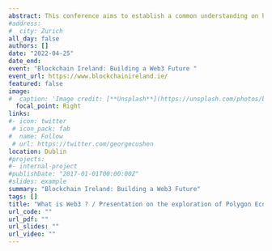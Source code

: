```yaml
---
abstract: This conference aims to establish a common understanding on how DeFi-based markets might evolve from their current state, what role central banks might have, and the potential interaction with Central Bank Digital Currencies. 
#address:
#  city: Zurich
all_day: false
authors: []
date: "2022-04-25"
date_end: 
event: "Blockchain Ireland: Building a Web3 Future "
event_url: https://www.blockchainireland.ie/
featured: false
image:
#  caption: 'Image credit: [**Unsplash**](https://unsplash.com/photos/bzdhc5b3Bxs)'
  focal_point: Right
links:
#- icon: twitter
 # icon_pack: fab
#  name: Follow
 # url: https://twitter.com/georgecushen
location: Dublin
#projects:
#- internal-project
#publishDate: "2017-01-01T00:00:00Z"
#slides: example
summary: "Blockchain Ireland: Building a Web3 Future" 
tags: []
title: "What is Web3 ? / Presentation on the exploration of Polygon Ecosystem"
url_code: ""
url_pdf: ""
url_slides: ""
url_video: ""
---
```



